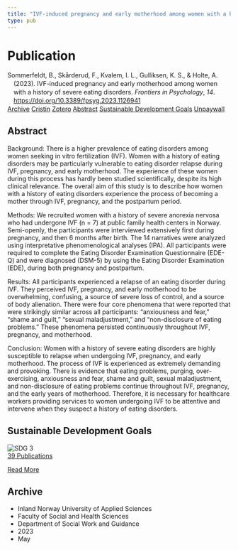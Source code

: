 ```yaml
---
title: "IVF-induced pregnancy and early motherhood among women with a history of severe eating disorders"
type: pub
---
```

<h1>Publication</h1>
<article id="csl-bib-container-MVUDXLKD" class="csl-bib-container">
  <div class="csl-bib-body" style="line-height: 1.35; padding-left: 1em; text-indent:-1em;">
  <div class="csl-entry">Sommerfeldt, B., Sk&#xE5;rderud, F., Kvalem, I. L., Gulliksen, K. S., &amp; Holte, A. (2023). IVF-induced pregnancy and early motherhood among women with a history of severe eating disorders. <i>Frontiers in Psychology</i>, <i>14</i>. <a href="https://doi.org/10.3389/fpsyg.2023.1126941">https://doi.org/10.3389/fpsyg.2023.1126941</a></div>
</div>
  <div class="csl-bib-buttons">
    <a href="#taxonomy-article-MVUDXLKD" class="csl-bib-button">Archive</a>
    <a href="https://app.cristin.no/results/show.jsf?id=2149208" alt="Cristin URL" class="csl-bib-button">Cristin</a>
    <a href="http://zotero.org/groups/5022929/items/MVUDXLKD" alt="Zotero URL" class="csl-bib-button">Zotero</a>
    <a href="#abstract-article-MVUDXLKD" class="csl-bib-button">Abstract</a>
    <a href="#sdg-article-MVUDXLKD" class="csl-bib-button">Sustainable Development Goals</a>
    <a href="https://www.frontiersin.org/articles/10.3389/fpsyg.2023.1126941/pdf" class="csl-bib-button">Unpaywall</a>
  </div>
  <div id="csl-bib-meta-container-MVUDXLKD"></div>
</article>
<div id="csl-bib-meta-MVUDXLKD" class="csl-bib-meta">
  <article id="abstract-article-MVUDXLKD" class="abstract-article">
    <h1>Abstract</h1>
    Background: There is a higher prevalence of eating disorders among women seeking in vitro fertilization (IVF). Women with a history of eating disorders may be particularly vulnerable to eating disorder relapse during IVF, pregnancy, and early motherhood. The experience of these women during this process has hardly been studied scientifically, despite its high clinical relevance. The overall aim of this study is to describe how women with a history of eating disorders experience the process of becoming a mother through IVF, pregnancy, and the postpartum period. 
 
Methods: We recruited women with a history of severe anorexia nervosa who had undergone IVF (n = 7) at public family health centers in Norway. Semi-openly, the participants were interviewed extensively first during pregnancy, and then 6 months after birth. The 14 narratives were analyzed using interpretative phenomenological analyses (IPA). All participants were required to complete the Eating Disorder Examination Questionnaire (EDE-Q) and were diagnosed (DSM-5) by using the Eating Disorder Examination (EDE), during both pregnancy and postpartum. 
 
Results: All participants experienced a relapse of an eating disorder during IVF. They perceived IVF, pregnancy, and early motherhood to be overwhelming, confusing, a source of severe loss of control, and a source of body alienation. There were four core phenomena that were reported that were strikingly similar across all participants: “anxiousness and fear,” “shame and guilt,” “sexual maladjustment,” and “non-disclosure of eating problems.” These phenomena persisted continuously throughout IVF, pregnancy, and motherhood. 
 
Conclusion: Women with a history of severe eating disorders are highly susceptible to relapse when undergoing IVF, pregnancy, and early motherhood. The process of IVF is experienced as extremely demanding and provoking. There is evidence that eating problems, purging, over-exercising, anxiousness and fear, shame and guilt, sexual maladjustment, and non-disclosure of eating problems continue throughout IVF, pregnancy, and the early years of motherhood. Therefore, it is necessary for healthcare workers providing services to women undergoing IVF to be attentive and intervene when they suspect a history of eating disorders.
  </article>
  <article id="sdg-article-MVUDXLKD" class="sdg-article">
    <h1>Sustainable Development Goals</h1>
    <div class="sdg-container"><div id="sdg3" class="sdg">
<img src="{{< params subfolder >}}images/sdg/sdg03_en.png" class="image" alt="SDG 3">
<div class="sdg-overlay">
<a href="{{< params subfolder >}}en/archive/?sdg=3#archive" class="sdg-publication-count"><span>39</span> Publications</a>
<p><a href="https://sdgs.un.org/goals/goal3" class="sdg-read-more">Read More</a></p>
</div>
</div></div>
  </article>
  <article id="taxonomy-article-MVUDXLKD" class="taxonomy-article">
    <h1>Archive</h1>
    <ul>
      <li>Inland Norway University of Applied Sciences</li>
      <li>Faculty of Social and Health Sciences</li>
      <li>Department of Social Work and Guidance</li>
      <li>2023</li>
      <li>May</li>
    </ul>
  </article>
</div>
